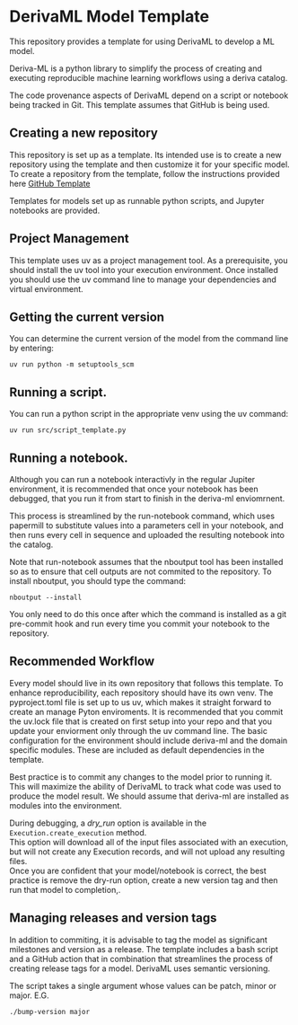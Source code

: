 # DerivaML Model Template

This repository provides a template for using DerivaML to develop a ML model.

Deriva-ML is a python library to simplify the process of creating and executing reproducible machine learning workflows
using a deriva catalog.

The code provenance aspects of DerivaML depend on a script or notebook being tracked in Git. 
This template assumes that GitHub is being used.

## Creating a new repository

This repository is set up as a template.  Its intended use is to create a new repository using the template and then customize it for your specific model.
To create a repository from the template, follow the instructions provided here [GitHub Template](https://docs.github.com/en/repositories/creating-and-managing-repositories/creating-a-repository-from-a-template)

Templates for models set up as runnable python scripts, and Jupyter notebooks are provided.

## Project Management

This template uses uv as a project management tool.  As a prerequisite, you should install the uv tool into your execution environment.
Once installed you should use the uv command line to manage your dependencies and virtual environment.


## Getting the current version

You can determine the current version of the model from the command line by entering:
```aiignore
uv run python -m setuptools_scm
```

## Running a script.

You can run a python script in the appropriate venv using the uv command:
```aiignore
uv run src/script_template.py
```

## Running a notebook.

Although you can run a notebook interactivly in the regular Jupiter environment, it is recommended that once your 
notebook has been debugged, that you run it from start to finish in the deriva-ml enviomrnent.

This process is streamlined by the run-notebook command, which uses papermill to substitute values into a parameters
cell in your notebook, and then runs every cell in sequence and uploaded the resulting notebook into the catalog.

Note that run-notebook assumes that the nboutput tool has been installed so as to ensure that cell outputs are not
commited to the repository. To install nboutput, you should type the command:
```aiignore
nboutput --install
```
You only need to do this once after which the command is installed as a git pre-commit hook and run every time you 
commit your notebook to the repository.

## Recommended Workflow

Every model should live in its own repository that follows this template. 
To enhance reproducibility, each repository should have its own venv.
The pyproject.toml file is set up to us uv, which makes it straight forward to create an manage Pyton enviroments.
It is recommended that you commit the uv.lock file that is created on first setup into your repo and that you update
your enviorment only through the uv command line.
The basic configuration for the environment should include deriva-ml and the domain specific modules.
These are included as default dependencies in the template.

Best practice is to commit any changes to the model prior to running it.  
This will maximize the ability of DerivaML to track what code was used to produce the model result.
We should assume that deriva-ml are installed as modules into the environment.  

During debugging, a *dry_run* option is available in the `Execution.create_execution` method.  
This option will download all of the input files associated with an execution, but will not create any Execution records,
and will not upload any resulting files.  
Once you are confident that your model/notebook is correct, the best practice is remove the dry-run option, create a new version tag and then run that model to completion,.

## Managing releases and version tags

In addition to commiting, it is advisable to tag the model as significant milestones and version as a release.
The template includes a bash script and a GitHub action that in combination that streamlines the process of creating release tags for a model.
DerivaML uses semantic versioning.

The script takes a single argument whose values can be patch, minor or major. E.G.
```aiignore
./bump-version major
```
